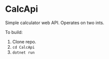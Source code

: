 # CalcApi

Simple calculator web API. Operates on two ints.

To build:
1. Clone repo.
2. `cd CalcApi`
3. `dotnet run` 
